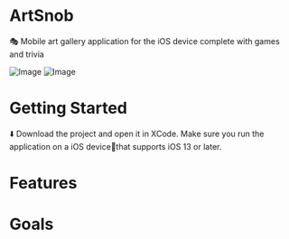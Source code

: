 # ArtSnob

🎭  Mobile art gallery application for the iOS device complete with games and trivia

![Image](https://i.imgur.com/KUCMWCKm.png)
![Image](https://i.imgur.com/2NNwxggm.png)

# Getting Started

⬇️ Download the project and open it in XCode. Make sure you run the application on a iOS device📱that supports iOS 13 or later.

# Features



# Goals


